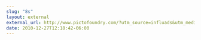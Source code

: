 ```yaml
---
slug: "8s"
layout: external
external_url: http://www.pictofoundry.com/?utm_source=influads&utm_medium=banner&utm_campaign=1
date: 2010-12-27T12:18:42-06:00
---
```

